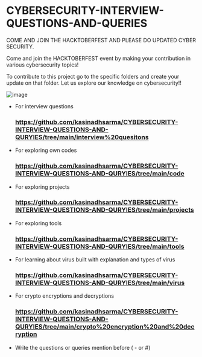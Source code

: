 # CYBERSECURITY-INTERVIEW-QUESTIONS-AND-QUERIES
COME AND JOIN THE HACKTOBERFEST AND PLEASE DO UPDATED CYBER SECURITY.

Come and join the HACKTOBERFEST event by making your contribution in various cybersecurity topics!
 
To contribute to this project go to the specific folders and create your update on that folder. Let us explore our knowledge on cybersecurity!! 

![image](https://user-images.githubusercontent.com/81065703/193424293-5af29b59-46be-4b2b-8c4a-72d2fd6b85c6.png)

- For interview questions 
   ### https://github.com/kasinadhsarma/CYBERSECURITY-INTERVIEW-QUESTIONS-AND-QURYIES/tree/main/interview%20quesitons

- For exploring own codes
  ### https://github.com/kasinadhsarma/CYBERSECURITY-INTERVIEW-QUESTIONS-AND-QURYIES/tree/main/code
  
- For exploring projects 
  ### https://github.com/kasinadhsarma/CYBERSECURITY-INTERVIEW-QUESTIONS-AND-QURYIES/tree/main/projects

- For exploring tools 
  ### https://github.com/kasinadhsarma/CYBERSECURITY-INTERVIEW-QUESTIONS-AND-QURYIES/tree/main/tools

- For learning about virus built with explanation and types of virus
  ### https://github.com/kasinadhsarma/CYBERSECURITY-INTERVIEW-QUESTIONS-AND-QURYIES/tree/main/virus

- For crypto encryptions and decryptions
  ### https://github.com/kasinadhsarma/CYBERSECURITY-INTERVIEW-QUESTIONS-AND-QURYIES/tree/main/crypto%20encryption%20and%20decryption
  
- Write the questions or queries mention before ( - or #)
